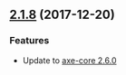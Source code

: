 <a name="2.1.8"></a>
## [2.1.8](https://github.com/dequelabs/react-axe/compare/2.1.7...2.1.8) (2017-12-20)


### Features

* Update to [axe-core 2.6.0](https://github.com/dequelabs/axe-core/releases/tag/v2.6.0)

